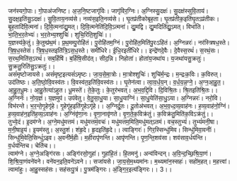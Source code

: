 

  
जन॑स्यगो॒पाः। गो॒पाअ॑जनिष्ट। अ॒ज॒नि॒ष्टजागृ॑विः। जागृ॑विर॒ग्निः। अ॒ग्निस्सु॒दक्षः॑। सु॒दक्ष॑स्सुवि॒ताय॑। सु॒दक्ष॒इति॑सु॒ऽदक्षः॑। सु॒वि॒ताय॒नव्य॑से। नव्य॑स॒इति॒नव्य॑से।। घृ॒तप्र॑तीकोबृह॒ता। घृ॒तप्र॑तीक॒इति॑घृ॒तऽप्र॑तीकः। बृ॒ह॒तादि॑वि॒त्मना॑। दि॒वि॒त्मना॑द्यु॒मत्। दि॒वि॒त्मनेति॑दि॒वि॒ऽत्मना॑। द्यु॒मद्वि। द्यु॒मदिति॑द्यु॒ऽमत्। विभा॑ति। भा॒ति॒भ॒र॒तेभ्यः॑। भ॒र॒तेभ्य॒श्शुचिः॑। शुचि॒रिति॒शुचिः॑।।  
य॒ज्ञस्य॑के॒तुं। के॒तुम्प्र॑थ॒मं। प्र॒थ॒मम्पु॒रोहि॑तं। पु॒रोहि॑तम॒ग्निं। पु॒रोहि॑त॒मिति॑पु॒रःऽहि॑तं। अ॒ग्निन्नरः॑। नर॑स्त्रिषध॒स्ते। त्रि॒ष॒ध॒स्तेसं। त्रि॒ष॒ध॒स्तइति॑त्रि॒ऽस॒ध॒स्ते। समी॑धिरे। ई॒धि॒रइती॑धिरे।। इन्द्रे॑णदे॒वैः। दे॒वैस्स॒रथं॑। स॒रथं॒सः। स॒रथ॒मिति॑स॒ऽरथं॑। सब॒र्हिषि॑। ब॒र्हिषि॒सीद॑त्। सीद॒न्नि। निहोता॑। होता॑य॒जथा॑य। य॒जथा॑यसु॒क्रतुः॑। सु॒क्रतु॒रिति॑सु॒ऽक्रतुः॑।।  
असं॑मृष्टोजायसे। असं॑मृष्ट॒इत्यसं॑ऽमृष्टः। जा॒य॒से॒मा॒त्रोः। मा॒त्रोश्शुचिः॑। शुचि॑र्म॒न्द्रः। म॒न्द्रःक॒विः। क॒विरुत्। उद॑तिष्ठः। अ॒ति॒ष्ठो॒वि॒वस्व॑तः। वि॒वस्व॑त॒इति॑वि॒वस्व॑तः।। घृ॒तेन॑त्वा। त्वा॒व॒र्ध॒य॒न्। व॒र्ध॒य॒न्न॒ग्ने॒। अ॒ग्न॒आ॒हु॒त॒। आ॒हु॒त॒धू॒मः। आ॒हु॒तेत्या॑ऽहुत। धू॒मस्ते॑। ते॒के॒तुः। के॒तुर॑भवत्। अ॒भ॒व॒द्दि॒वि। दि॒विश्रि॒तः। श्रि॒तइति॑श्रि॒तः।।  
अ॒ग्निर्नः॑। नो॒य॒ज्ञं। य॒ज्ञमुप॑। उप॑वेतु। वे॒तु॒सा॒धु॒या। सा॒धु॒याग्निं। सा॒धु॒येति॑सा॒धु॒ऽया। अ॒ग्निन्नरः॑। नरो॒वि। विभ॑रन्ते। भ॒र॒न्ते॒गृ॒हेगृ॑हे। गृ॒हेगृ॑ह॒इति॑गृ॒हेऽगृ॑हे।। अ॒ग्निर्दू॒तः। दू॒तोअ॑भवत्। अ॒भ॒व॒ध्द॒व्य॒वाह॑नः। ह॒व्य॒वाह॑नो॒ग्निं। ह॒व्य॒वाह॑न॒इति॑ह॒व्य॒ऽवाह॑नः। अ॒ग्निंवृ॑णा॒नः। वृ॒णा॒नावृ॑णते। वृ॒ण॒ते॒क॒विक्र॑तुं। क॒विक्र॑तु॒मिति॑क॒विऽक्र॑तुं।।  
तुभ्ये॒दं। इ॒दम॑ग्ने। अ॒ग्ने॒मधु॑मत्तमं। मधु॑मत्तमं॒वचः॑। मधु॑मत्तम॒मिति॒मधु॑मत्ऽतमं। वच॒स्तुभ्यं॑। तुभ्यं॑मनी॒षा। म॒नी॒षाइ॒यं। इ॒यम॑स्तु। अ॒स्तु॒शं। शंहृ॒दे। हृ॒दइति॑हृ॒दे।। त्वाङ्गिरः॑। गिर॒स्सिन्धु॑मिव। सिन्धु॑मिवा॒वनीः॑। सिन्धु॑मि॒वेति॒सिन्धुं॑ऽइव। अ॒वनी॑र्म॒हीः। म॒हीरापृ॑णन्ति। आपृ॑णन्ति। पृ॒ण॒न्ति॒शव॑सा। शव॑साव॒र्धय॑न्ति। व॒र्धय॑न्तिच। चेति॑च।।  
त्वाम॑ग्ने। अ॒ग्ने॒अङ्गि॑रसः। अङ्गि॑रसो॒गुहा॑। गुहा॑हि॒तं। हि॒तमनु॑। अन्व॑विन्दन्। अ॒वि॒न्द॒च्छि॒श्रि॒या॒णं। शि॒श्रि॒या॒णंवने॑वने। वने॑वन॒इति॒वने॑ऽवने।। सजा॑यसे। जा॒य॒से॒म॒थ्यमा॑नः। म॒थ्यमा॑न॒स्सहः॑। सहो॑म॒हत्। म॒हत्त्वां। त्वामा॑हुः। आ॒हु॒स्सह॑सः। सह॑सःपु॒त्रं। पु॒त्रम॑ङ्गिरः। अं॒ङ्गि॒र॒इत्य॑ङ्गिरः।। 3।।  
